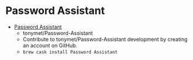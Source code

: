 # Password Assistant
- [Password Assistant](https://github.com/tonymet/Password-Assistant)
  -  tonymet/Password-Assistant
  - Contribute to tonymet/Password-Assistant development by creating an account on GitHub.
  - `brew cask install Password Assistant`
